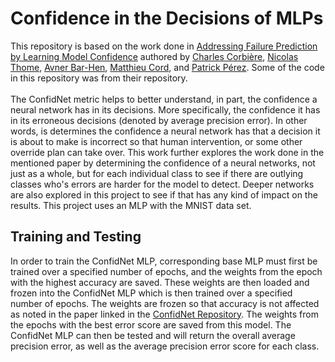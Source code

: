 # Confidence in the Decisions of MLPs
This repository is based on the work done in [Addressing Failure Prediction by Learning Model Confidence](https://github.com/valeoai/ConfidNet) authored by [Charles Corbière](https://chcorbi.github.io), [Nicolas Thome](http://cedric.cnam.fr/~thomen/), [Avner Bar-Hen](https://ab-h.github.io/), [Matthieu Cord](http://webia.lip6.fr/~cord/), and [Patrick Pérez](https://ptrckprz.github.io/). Some of the code in this repository was from their repository.\
\
The ConfidNet metric helps to better understand, in part, the confidence a neural network has in its decisions. More specifically, the confidence it has in its erroneous decisions (denoted by average precision error). In other words, is determines the confidence a neural network has that a decision it is about to make is incorrect so that human intervention, or some other override plan can take over. This work further explores the work done in the mentioned paper by determining the confidence of a neural networks, not just as a whole, but for each individual class to see if there are outlying classes who's errors are harder for the model to detect. Deeper networks are also explored in this project to see if that has any kind of impact on the results. This project uses an MLP with the MNIST data set.

## Training and Testing
In order to train the ConfidNet MLP, corresponding base MLP must first be trained over a specified number of epochs, and the weights from the epoch with the highest accuracy are saved. These weights are then loaded and frozen into the ConfidNet MLP which is then trained over a specified number of epochs. The weights are frozen so that accuracy is not affected as noted in the paper linked in the [ConfidNet Repository](https://github.com/valeoai/ConfidNet). The weights from the epochs with the best error score are saved from this model. The ConfidNet MLP can then be tested and will return the overall average precision error, as well as the average precision error score for each class.

